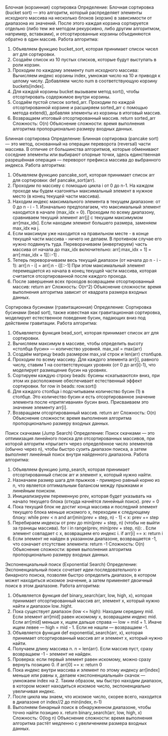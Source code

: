 Блочная (корзинная) сортировка
Определение: Блочная сортировка (bucket sort) — это алгоритм, который распределяет элементы исходного массива на несколько блоков (корзин) в зависимости от диапазона их значений. После этого каждая корзина сортируется отдельно (либо тем же методом
рекурсивно, либо другим алгоритмом, например, вставками), и отсортированные корзины объединяются обратно в один массив.
Работа алгоритма:
1. Объявляем функцию bucket_sort, которая принимает список чисел arr для сортировки.
2. Создаём список из 10 пустых списков, которые будут выступать в роли корзин.
3. Проходим по каждому элементу num исходного массива:
Вычисляем индекс корзины index, умножая число на 10 и приводя к целому числу. 
Добавляем число num в соответствующую корзину buckets[index].
4. Для каждой корзины bucket вызываем метод sort(), чтобы отсортировать содержимое внутри корзины.
5. Создаём пустой список sorted_arr. Проходим по каждой отсортированной корзине и расширяем sorted_arr с помощью метода extend(), добавляя элементы из корзины в итоговый массив.
6. Возвращаем итоговый отсортированный массив.  return sorted_arr
Сложность: O(n)
Объяснение сложности: время выполнения алгоритма пропорционально размеру входных данных.

Блинная сортировка
Определение: Блинная сортировка (pancake sort) — это метод, основанный на операции переворота (reversal) части массива. В отличие от большинства алгоритмов, которые обменивают соседние элементы или выбирают опорные точки, здесь единственная
разрешённая операция — переворот префикса массива до выбранного индекса.
Работа алгоритма:
1. Объявляем функцию pancake_sort, которая принимает список arr для сортировки: def pancake_sort(arr).
2. Проходим по массиву с помощью цикла i от 0 до n-1. На каждом проходе мы будем «загонять» максимальный элемент в нужное место (в конец текущей части массива).
3. Находим индекс максимального элемента в текущем диапазоне: от 0 до n - i - 1. Изначально предполагаем, что максимальный элемент находится в начале (max_idx = 0).
Проходим по всему диапазону, сравниваем текущий элемент arr[j] с текущим максимумом arr[max_idx]. Если находим элемент большего размера, заменяем max_idx на j.
4. Если максимум уже находится на правильном месте - в конце текущей части массива - ничего не делаем.
В противном случае его нужно подвинуть туда. Переворачиваем (инвертируем) часть массива от начала до max_idx включительно: arr[:max_idx + 1] = arr[:max_idx + 1][::-1] .
5. Теперь переворачиваем весь текущий диапазон (от начала до n - i - 1):  arr[:n - i] = arr[:n - i][::-1]
При этом максимальный элемент перемещается из начала в конец текущей части массива, которая считается отсортированной после каждого прохода.
6. После завершения всех проходов возвращаем отсортированный массив: return arr
Сложность: O(n^2)
Объяснение сложности: время выполнения алгоритма зависит от квадрата размера входных данных.

Сортировка бусинами (гравитационная)
Определение: Сортировка бусинами (bead sort), также известная как гравитационная сортировка, моделирует естественное поведение бусин, падающих вниз под действием гравитации.
Работа алгоритма: 
1. Объявляется функция bead_sort, которая принимает список arr для сортировки.
2. Вычисляем максимум в массиве, чтобы определить высоту «столбца бусин» — количество уровней.  max_val = max(arr)
3. Создаём матрицу beads размером max_val строк и len(arr) столбцов.
4. Проходим по всему массиву. Для каждого элемента arr[i], равного числу, ставим 1 на соответствующих уровнях (от 0 до arr[i]-1), что моделирует размещение бусин на уровнях.
5. Сортируем каждую строку beads: бусины «скатываются» вниз, при этом их расположение обеспечивает естественный эффект сортировки. for row in beads: row.sort()
6. Для каждого столбца i подсчитываем количество бусин (1) в столбце. Это количество бусин и есть отсортированное значение элемента после «притягивания» бусин вниз. Присваиваем это значение элементу arr[i].
7. Возвращаем отсортированный массив. return arr
Сложность: O(n)
Объяснение сложности: время выполнения алгоритма пропорционально размеру входных данных.

Поиск скачками (Jump Search)
Определение: Поиск скачками — это оптимизация линейного поиска для отсортированных массивов, при которой алгоритм «прыгает» через определённое число элементов (обычно через n), чтобы быстро сузить диапазон поиска, а затем выполняет линейный поиск 
внутри найденного диапазона.
Работа алгоритма:
1. Объявляем функцию jump_search, которая принимает отсортированный список arr и элемент x, который нужно найти.
2. Назначаем размер шага для прыжков - примерно равный корню из n, что является оптимальным балансом между прыжками и линейным поиском.
3. Инициализируем переменную prev, которая будет указывать на начало текущего блока (откуда начнётся линейный поиск). prev = 0
4. Пока текущий блок не достиг конца массива и последний элемент текущего блока меньше искомого x, переходим к следующему блоку: while prev < n and arr[min(prev + step, n) - 1] < x: prev += step
5. Перебираем индексы от prev до min(prev + step, n) (чтобы не выйти за границы массива). for i in range(prev, min(prev + step, n)): . Если элемент совпадает с x, возвращаем его индекс i.  if arr[i] == x: return i
6. Если элемент не найден в указанном диапазоне, возвращается -1, что означает отсутствие элемента: return -1
Сложность: O(n)
Объяснение сложности: время выполнения алгоритма пропорционально размеру входных данных.

Экспоненциальный поиск (Exponential Search)
Определение: Экспоненциальный поиск сочетает идеи последовательного и бинарного поиска, позволяя быстро определить диапазон, в котором может находиться искомое значение, а затем применяет двоичный поиск в этом диапазоне.
Работа алгоритма: 
1. Объявляется функция def binary_search(arr, low, high, x), которая принимает отсортированный массив arr, элемент x, который нужно найти и диапазон low..hight.
2. Пока существует диапазон (low <= high):
Находим середину mid.
Если элемент arr[mid] равен искомому x, возвращаем индекс mid.
Если arr[mid] меньше x, ищем дальше справа — low = mid + 1.
Иначе ищем левее — high = mid - 1.
Если не нашли — возвращаем -1.
3. Объявляется функция def exponential_search(arr, x), которая принимает отсортированный массив arr и элемент x, который нужно найти.
4. Получаем длину массива n. n = len(arr). Если массив пуст, сразу возвращаем -1 - элемент не найден.
5. Проверка: если первый элемент равен искомому, можно сразу вернуть позицию 0. if arr[0] == x: return 0
6. Пока индекс внутри массива и элемент по этому индексу arr[index] меньше или равны x, делаем «экспоненциальный» скачок — умножаем index на 2. Таким образом, мы быстро находим диапазон, в котором может находиться искомое число, экспоненциально увеличивая индекс.
7. После цикла мы знаем, что искомое число, скорее всего, находится в диапазоне от index//2 до min(index, n-1)
8. Выполняем бинарный поиск в обнаруженном диапазоне, чтобы точно найти позицию x.  return binary_search(arr, low, high, x)
Сложность: O(log n)
Объяснение сложности: время выполнения алгоритма растёт медленно с увеличением размера входных данных.
